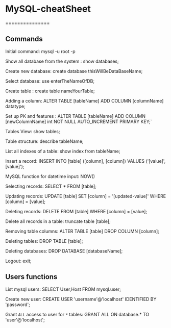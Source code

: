 # MySQL-cheatSheet

===============

Commands
-----------

Initial command: mysql -u root -p 

Show all database from the system : show databases;

Create new database: create database thisWillBeDataBaseName;

Select database: use enterTheNameOfDB;

Create table : create table nameYourTable;

Adding a column: ALTER TABLE [tableName] ADD COLUMN [columnName] datatype;

Set up PK and features : ALTER TABLE [tableName] ADD COLUMN [newColumnName] int NOT NULL AUTO_INCREMENT PRIMARY KEY;`

Tables View: show tables;

Table structure: describe tableName;

List all indexes of a table: show index from tableName;

Insert a record: INSERT INTO [table] ([column], [column]) VALUES ('[value]', [value]');

MySQL function for datetime input: NOW()

Selecting records: SELECT * FROM [table];

Updating records: UPDATE [table] SET [column] = '[updated-value]' WHERE [column] = [value];

Deleting records: DELETE FROM [table] WHERE [column] = [value];

Delete all records in a table: truncate table [table];

Removing table columns: ALTER TABLE [table] DROP COLUMN [column];

Deleting tables: DROP TABLE [table];

Deleting databases: DROP DATABASE [databaseName];

Logout: exit;




Users functions
-----------

List mysql users: SELECT User,Host FROM mysql.user;

Create new user: CREATE USER 'username'@'localhost' IDENTIFIED BY 'password';

Grant `ALL` access to user for `*` tables: GRANT ALL ON database.* TO 'user'@'localhost';

